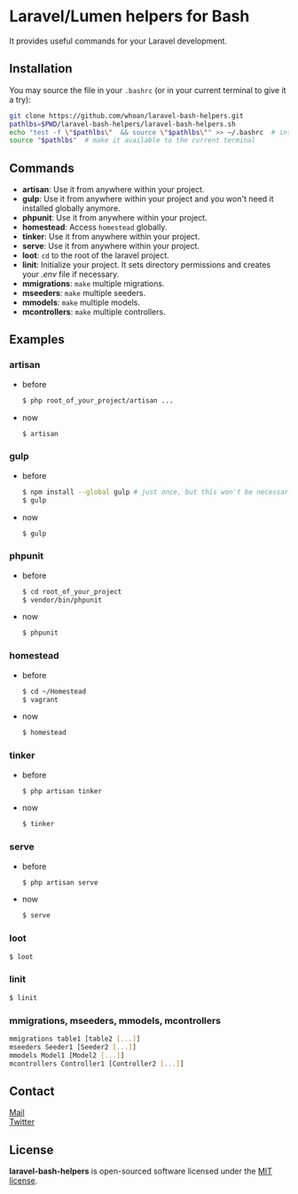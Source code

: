 Laravel/Lumen helpers for Bash
==============================

It provides useful commands for your Laravel development.

## Installation

You may source the file in your `.bashrc` (or in your current terminal to give it a try):

```bash
git clone https://github.com/whoan/laravel-bash-helpers.git
pathlbs=$PWD/laravel-bash-helpers/laravel-bash-helpers.sh
echo "test -f \"$pathlbs\"  && source \"$pathlbs\"" >> ~/.bashrc  # install it in your .bashrc
source "$pathlbs"  # make it available to the current terminal
```

## Commands

* **artisan**: Use it from anywhere within your project.
* **gulp**: Use it from anywhere within your project and you won't need it installed globally anymore.
* **phpunit**: Use it from anywhere within your project.
* **homestead**: Access `homestead` globally.
* **tinker**: Use it from anywhere within your project.
* **serve**: Use it from anywhere within your project.
* **loot**: `cd` to the root of the laravel project.
* **linit**: Initialize your project. It sets directory permissions and creates your *.env* file if necessary.
* **mmigrations**: `make` multiple migrations.
* **mseeders**: `make` multiple seeders.
* **mmodels**: `make` multiple models.
* **mcontrollers**: `make` multiple controllers.

## Examples

### artisan

* before

    ```bash
    $ php root_of_your_project/artisan ...
    ```

* now

    ```bash
    $ artisan
    ```

### gulp

* before

    ```bash
    $ npm install --global gulp # just once, but this won't be necessary anymore
    $ gulp
    ```

* now

    ```bash
    $ gulp
    ```

### phpunit

* before

  ```bash
  $ cd root_of_your_project
  $ vendor/bin/phpunit
  ```

* now

  ```bash
  $ phpunit
  ```

### homestead

* before

    ```bash
    $ cd ~/Homestead
    $ vagrant
    ```

* now

    ```bash
    $ homestead
    ```

### tinker

* before

    ```bash
    $ php artisan tinker
    ```

* now

    ```bash
    $ tinker
    ```

### serve

* before

    ```bash
    $ php artisan serve
    ```

* now

    ```bash
    $ serve
    ```

### loot

```bash
$ loot
```

### linit

```bash
$ linit
```

### mmigrations, mseeders, mmodels, mcontrollers

```bash
mmigrations table1 [table2 [...]]
mseeders Seeder1 [Seeder2 [...]]
mmodels Model1 [Model2 [...]]
mcontrollers Controller1 [Controller2 [...]]
```

## Contact

[Mail][mail]  
[Twitter][twitter]

## License

**laravel-bash-helpers** is open-sourced software licensed under the [MIT license](http://opensource.org/licenses/MIT).

[mail]: mailto:abadiejuan@hotmail.com
[twitter]: https://twitter.com/_whoan_
